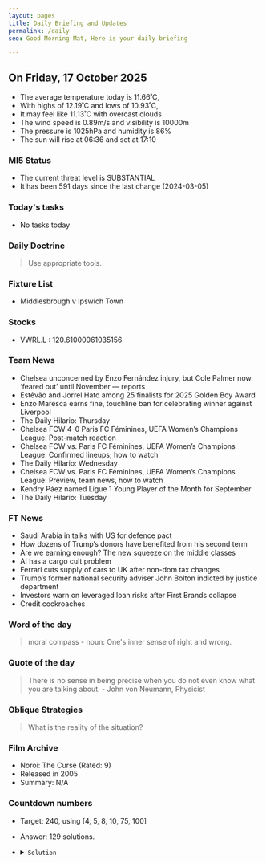 ```yaml
---
layout: pages
title: Daily Briefing and Updates
permalink: /daily
seo: Good Morning Mat, Here is your daily briefing

---
```


<!-- weather_marker starts -->
## On Friday, 17 October 2025

- The average temperature today is 11.66˚C,
- With highs of 12.19˚C and lows of 10.93˚C,
- It may feel like 11.13˚C with overcast clouds
- The wind speed is 0.89m/s and visibility is 10000m
- The pressure is 1025hPa and humidity is 86%
- The sun will rise at 06:36 and set at 17:10

<!-- weather_marker ends -->

### MI5 Status
<!-- threat_marker starts -->
- The current threat level is <span class="highlighter">SUBSTANTIAL</span>
- It has been 591 days since the last change (2024-03-05)

<!-- threat_marker ends -->

### Today's tasks
<!-- task_marker starts -->
- No tasks today
<!-- task_marker ends -->

### Daily Doctrine
<!-- doctrine_marker starts -->
> Use appropriate tools.
<!-- doctrine_marker ends -->

### Fixture List

<!-- fixture_marker starts -->
- Middlesbrough v Ipswich Town
<!-- fixture_marker ends -->

### Stocks

<!-- stocks_marker starts -->

- VWRL.L : 120.61000061035156 

<!-- stocks_marker ends -->

### Team News
<!-- news_marker starts -->

- Chelsea unconcerned by Enzo Fernández injury, but Cole Palmer now ‘feared out’ until November — reports
- Estêvão and Jorrel Hato among 25 finalists for 2025 Golden Boy Award
- Enzo Maresca earns fine, touchline ban for celebrating winner against Liverpool
- The Daily Hilario: Thursday
- Chelsea FCW 4-0 Paris FC Féminines, UEFA Women’s Champions League: Post-match reaction
- Chelsea FCW vs. Paris FC Féminines, UEFA Women’s Champions League: Confirmed lineups; how to watch
- The Daily Hilario: Wednesday
- Chelsea FCW vs. Paris FC Féminines, UEFA Women’s Champions League: Preview, team news, how to watch
- Kendry Páez named Ligue 1 Young Player of the Month for September
- The Daily Hilario: Tuesday

<!-- news_marker ends -->

### FT News

<!-- ftnews_marker starts -->

- Saudi Arabia in talks with US for defence pact
- How dozens of Trump’s donors have benefited from his second term
- Are we earning enough? The new squeeze on the middle classes
- AI has a cargo cult problem
- Ferrari cuts supply of cars to UK after non-dom tax changes
- Trump’s former national security adviser John Bolton indicted by justice department
- Investors warn on leveraged loan risks after First Brands collapse
- Credit cockroaches

<!-- ftnews_marker ends -->

### Word of the day

<!-- word_marker starts -->

 > moral compass - noun: One's inner sense of right and wrong.

<!-- word_marker ends -->

### Quote of the day
<!-- quote_marker starts -->

> There is no sense in being precise when you do not even know what you are talking about. - John von Neumann, Physicist

<!-- quote_marker ends -->

### Oblique Strategies
<!-- eno_marker starts -->
> What is the reality of the situation?

<!-- eno_marker ends -->

### Film Archive

<!-- film_marker starts -->
- Noroi: The Curse (Rated: 9)
- Released in 2005
- Summary: N/A
<!-- film_marker ends -->

### Countdown numbers
<!-- game_marker starts -->

- Target: 240, using [4, 5, 8, 10, 75, 100]
- Answer: 129 solutions.

- <details><summary><code>Solution</code></summary>

  Solution: ( 10 + 5 ) x ( 8 + 4 ) x 100 / 75

   </details>

<!-- game_marker ends -->
